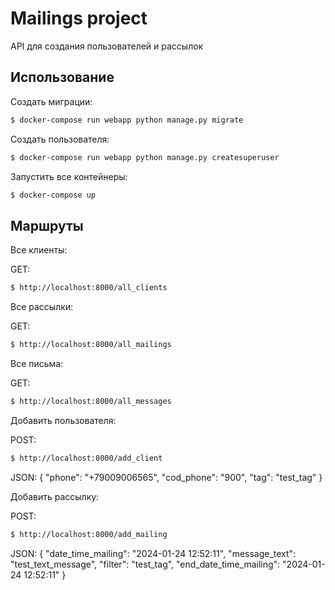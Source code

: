 # Mailings project
API для создания пользователей и рассылок

## Использование

Создать миграции:
```sh
$ docker-compose run webapp python manage.py migrate
```

Создать пользователя:
```sh
$ docker-compose run webapp python manage.py createsuperuser
```

Запустить все контейнеры:
```sh
$ docker-compose up
```
## Маршруты

Все клиенты:

GET:
```sh
$ http://localhost:8000/all_clients
```

Все рассылки:

GET:
```sh
$ http://localhost:8000/all_mailings
```

Все письма:

GET:
```sh
$ http://localhost:8000/all_messages
```

Добавить пользователя:

POST:
```sh
$ http://localhost:8000/add_client
```
JSON:
{
	"phone": "+79009006565",
	"cod_phone": "900",
	"tag": "test_tag"
}

Добавить рассылку:

POST:
```sh
$ http://localhost:8000/add_mailing
```
JSON:
{
    "date_time_mailing": "2024-01-24 12:52:11",
    "message_text": "test_text_message",
    "filter": "test_tag",
    "end_date_time_mailing": "2024-01-24 12:52:11"
}
